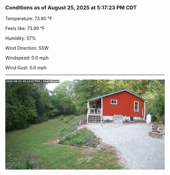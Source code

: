 ### Conditions as of August 25, 2025 at 5:17:23 PM CDT 

Temperature: 73.90 &deg;F

Feels like: 73.90 &deg;F

Humidity: 57%

Wind Direction: SSW

Windspeed: 0.0 mph

Wind Gust: 0.0 mph

---

<img src="./images/latest.jpeg"/>

